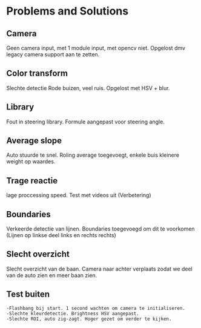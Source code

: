 # Problems and Solutions

## Camera
Geen camera input, met 1 module input, met opencv niet. Opgelost dmv legacy camera support aan te zetten.

## Color transform
Slechte detectie Rode buizen, veel ruis. Opgelost met HSV + blur.

## Library
Fout in steering library. Formule aangepast voor steering angle.

## Average slope
Auto stuurde te snel. Roling average toegevoegt, enkele buis kleinere weight op waardes.

## Trage reactie
lage proccessing speed. Test met videos uit (Verbetering)

## Boundaries
Verkeerde detectie van lijnen. Boundaries toegevoegd om dit te voorkomen (Lijnen op linkse deel links en rechts rechts)

## Slecht overzicht
Slecht overzicht van de baan. Camera naar achter verplaats zodat we deel van de auto zien en meer baan zien.

## Test buiten
	-Flashbang bij start. 1 second wachten om camera te initialiseren.
	-Slechte kleurdetectie. Brightness HSV aangepast.
	-Slechte ROI, auto zig-zagt. Hoger gezet om verder te kijken.
